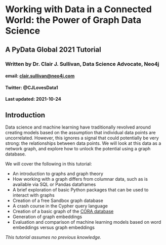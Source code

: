# Working with Data in a Connected World: the Power of Graph Data Science
## A PyData Global 2021 Tutorial
### Written by Dr. Clair J. Sullivan, Data Science Advocate, Neo4j
#### email: clair.sullivan@neo4j.com
#### Twitter: @CJLovesData1
#### Last updated: 2021-10-24

## Introduction

Data science and machine learning have traditionally revolved around creating models based on the assumption that individual data points are uncorrelated. However, this ignores a signal that could potentially be very strong: the relationships between data points. We will look at this data as a network graph, and explore how to unlock the potential using a graph database.

We will cover the following in this tutorial:

- An introduction to graphs and graph theory
- How working with a graph differs from columnar data, such as is available via SQL or Pandas dataframes
- A brief exploration of basic Python packages that can be used to interact with graphs
- Creation of a free Sandbox graph database
- A crash course in the Cypher query language
- Creation of a basic graph of the [CORA database](https://relational.fit.cvut.cz/dataset/CORA)
- Generation of graph embeddings
- Evaluation and comparison of machine learning models based on word embeddings versus graph embeddings

_This tutorial assumes no previous knowledge._  